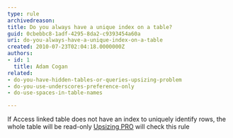 ```yaml
---
type: rule
archivedreason: 
title: Do you always have a unique index on a table?
guid: 0cbebbc8-1adf-4295-8da2-c9393454a60a
uri: do-you-always-have-a-unique-index-on-a-table
created: 2010-07-23T02:04:18.0000000Z
authors:
- id: 1
  title: Adam Cogan
related:
- do-you-have-hidden-tables-or-queries-upsizing-problem
- do-you-use-underscores-preference-only
- do-use-spaces-in-table-names

---
```


If Access linked table does not have an index to uniquely identify rows, the whole table will be read-only
<font class="ms-rteCustom-YellowBorderBox"><a href="http&#58;//www.ssw.com.au/ssw/UpsizingPRO">Upsizing PRO</a> will check this rule </font>
<!--endintro-->
